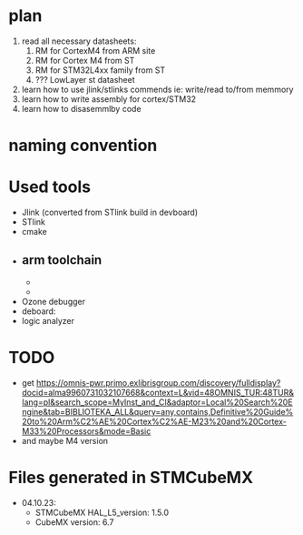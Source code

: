 # plan 
1. read all necessary datasheets:
   1. RM for CortexM4 from ARM site
   2. RM for Cortex M4 from ST 
   3. RM for STM32L4xx family from ST 
   4. ??? LowLayer st datasheet  
2. learn how to use jlink/stlinks commends ie: write/read to/from memmory 
3. learn how to write assembly for cortex/STM32
4. learn how to disasemmlby code 

# naming convention 


# Used tools 
- Jlink (converted from STlink build in devboard) 
- STlink 
- cmake 
- arm toolchain 
    - 
    - 
    - 
- Ozone debugger 
- deboard:
- logic analyzer 

# TODO 
- get https://omnis-pwr.primo.exlibrisgroup.com/discovery/fulldisplay?docid=alma9960731032107668&context=L&vid=48OMNIS_TUR:48TUR&lang=pl&search_scope=MyInst_and_CI&adaptor=Local%20Search%20Engine&tab=BIBLIOTEKA_ALL&query=any,contains,Definitive%20Guide%20to%20Arm%C2%AE%20Cortex%C2%AE-M23%20and%20Cortex-M33%20Processors&mode=Basic
- and maybe M4 version


# Files generated in STMCubeMX 
- 04.10.23: 
    - STMCubeMX HAL_L5_version: 1.5.0
    - CubeMX version: 6.7
